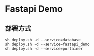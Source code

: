 # Fastapi Demo


## 部署方式
```
sh deploy.sh -d --service=database
sh deploy.sh -d --service=fastapi_demo
sh deploy.sh -d --service=portainer
```
